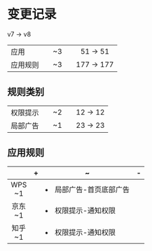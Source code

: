 # 变更记录

v7 -> v8

||||||
|-|:-:|:-:|:-:|:-:|
|应用||~3||51 -> 51|
|应用规则||~3||177 -> 177|

## 规则类别

||||||
|-|:-:|:-:|:-:|:-:|
|权限提示||~2||12 -> 12|
|局部广告||~1||23 -> 23|

## 应用规则

||+|~|-|
|:-:|-|-|-|
|WPS<br>~1||<li>局部广告-首页底部广告||
|京东<br>~1||<li>权限提示-通知权限||
|知乎<br>~1||<li>权限提示-通知权限||
